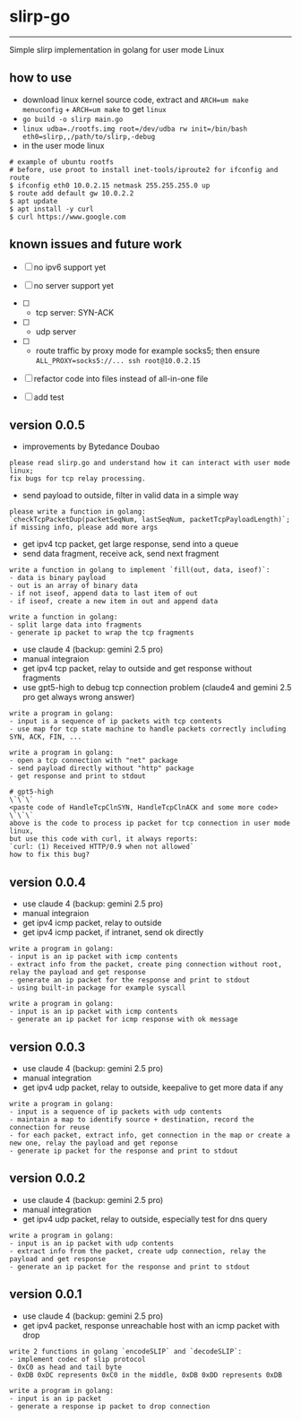 # slirp-go
----------

Simple slirp implementation in golang for user mode Linux

## how to use

- download linux kernel source code, extract and `ARCH=um make menuconfig` + `ARCH=um make` to get `linux`
- `go build -o slirp main.go`
- `linux udba=./rootfs.img root=/dev/udba rw init=/bin/bash eth0=slirp,,/path/to/slirp,-debug`
- in the user mode linux

```
# example of ubuntu rootfs
# before, use proot to install inet-tools/iproute2 for ifconfig and route
$ ifconfig eth0 10.0.2.15 netmask 255.255.255.0 up
$ route add default gw 10.0.2.2
$ apt update
$ apt install -y curl
$ curl https://www.google.com
```
## known issues and future work

- [ ] no ipv6 support yet
- [ ] no server support yet
- [ ] - tcp server: SYN-ACK
- [ ] - udp server
- [ ] - route traffic by proxy mode for example socks5; then ensure `ALL_PROXY=socks5://... ssh root@10.0.2.15`
- [ ] refactor code into files instead of all-in-one file
- [ ] add test


## version 0.0.5

- improvements by Bytedance Doubao

```
please read slirp.go and understand how it can interact with user mode linux;
fix bugs for tcp relay processing.
```

- send payload to outside, filter in valid data in a simple way

```
please write a function in golang:
`checkTcpPacketDup(packetSeqNum, lastSeqNum, packetTcpPayloadLength)`;
if missing info, please add more args
```

- get ipv4 tcp packet, get large response, send into a queue
- send data fragment, receive ack, send next fragment

```
write a function in golang to implement `fill(out, data, iseof)`:
- data is binary payload
- out is an array of binary data
- if not iseof, append data to last item of out
- if iseof, create a new item in out and append data
```

```
write a function in golang:
- split large data into fragments
- generate ip packet to wrap the tcp fragments
```

- use claude 4 (backup: gemini 2.5 pro)
- manual integraion
- get ipv4 tcp packet, relay to outside and get response without fragments
- use gpt5-high to debug tcp connection problem (claude4 and gemini 2.5 pro get always wrong answer)

```
write a program in golang:
- input is a sequence of ip packets with tcp contents
- use map for tcp state machine to handle packets correctly including SYN, ACK, FIN, ...
```

```
write a program in golang:
- open a tcp connection with "net" package
- send payload directly without "http" package
- get response and print to stdout
```

```
# gpt5-high
\`\`\`
<paste code of HandleTcpClnSYN, HandleTcpClnACK and some more code>
\`\`\`
above is the code to process ip packet for tcp connection in user mode linux,
but use this code with curl, it always reports:
`curl: (1) Received HTTP/0.9 when not allowed`
how to fix this bug?
```

## version 0.0.4

- use claude 4 (backup: gemini 2.5 pro)
- manual integraion
- get ipv4 icmp packet, relay to outside
- get ipv4 icmp packet, if intranet, send ok directly

```
write a program in golang:
- input is an ip packet with icmp contents
- extract info from the packet, create ping connection without root, relay the payload and get response
- generate an ip packet for the response and print to stdout
- using built-in package for example syscall
```

```
write a program in golang:
- input is an ip packet with icmp contents
- generate an ip packet for icmp response with ok message
```

## version 0.0.3

- use claude 4 (backup: gemini 2.5 pro)
- manual integration
- get ipv4 udp packet, relay to outside, keepalive to get more data if any

```
write a program in golang:
- input is a sequence of ip packets with udp contents
- maintain a map to identify source + destination, record the connection for reuse
- for each packet, extract info, get connection in the map or create a new one, relay the payload and get reponse
- generate ip packet for the response and print to stdout
```

## version 0.0.2

- use claude 4 (backup: gemini 2.5 pro)
- manual integration
- get ipv4 udp packet, relay to outside, especially test for dns query

```
write a program in golang:
- input is an ip packet with udp contents
- extract info from the packet, create udp connection, relay the payload and get response
- generate an ip packet for the response and print to stdout
```

## version 0.0.1

- use claude 4 (backup: gemini 2.5 pro)
- get ipv4 packet, response unreachable host with an icmp packet with drop

```
write 2 functions in golang `encodeSLIP` and `decodeSLIP`:
- implement codec of slip protocol
- 0xC0 as head and tail byte
- 0xDB 0xDC represents 0xC0 in the middle, 0xDB 0xDD represents 0xDB
```

```
write a program in golang:
- input is an ip packet
- generate a response ip packet to drop connection
```

